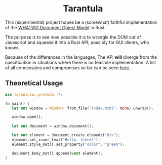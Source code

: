 <h1 align=center>Tarantula</h1>

This (experimental) project hopes be a (somewhat) faithful implementation of the [WHATWG Document Object Model](https://dom.spec.whatwg.org/) in Rust. 

The purpose is to see how possible it is to wrangle the DOM out of Javascript and squeeze it into a Rust API, possibly for GUI clients, who knows.

Because of the differences in the languages, The API **will** diverge from the specification in situations where there is no feasible implementation. A list of all concessions and compromises so far can be seen [here](http://link-to-doc-file).

## Theoretical Usage

```rust
use tarantula::prelude::*;

fn main() {
   let mut window = Window::from_file("index.html", None).unwrap();

   window.open();
  
   let mut document = window.document();

   let mut element = document.create_element("div");
   element.set_inner_text("Hello, there!");
   element.style_mut().set_property("color", "green");

   document.body_mut().append(&mut element);
}
```
